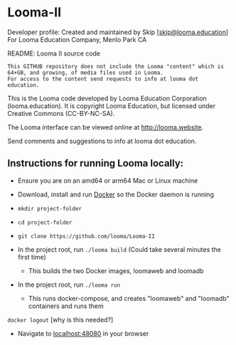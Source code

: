 # Looma-II
Developer profile:
    Created and maintained by Skip [skip@looma.education]
    For Looma Education Company, Menlo Park CA

README:
Looma II source code

    This GITHUB repository does not include the Looma "content" which is 64+GB, and growing, of media files used in Looma.
    For access to the content send requests to info at looma dot education.

This is the Looma code developed by Looma Education Corporation (looma.education).
It is copyright Looma Education, but licensed under Creative Commons (CC-BY-NC-SA).

The Looma interface can be viewed online at http://looma.website.

Send comments and suggestions to info at looma dot education.

## Instructions for running Looma locally:

* Ensure you are on an amd64 or arm64 Mac or Linux machine
* Download, install and run [Docker](https://www.docker.com/products/docker-desktop/) so the Docker daemon is running
* `mkdir project-folder`
* `cd project-folder`
* `git clone https://github.com/looma/Looma-II`

* In the project root, run `./looma build` (Could take several minutes the first time)
    * This builds the two Docker images, loomaweb and loomadb
* In the project root, run `./looma run`
    * This runs docker-compose, and creates "loomaweb" and "loomadb" containers and runs them

`docker logout`  [why is this needed?]
    
* Navigate to [localhost:48080](http://localhost:48080) in your browser

